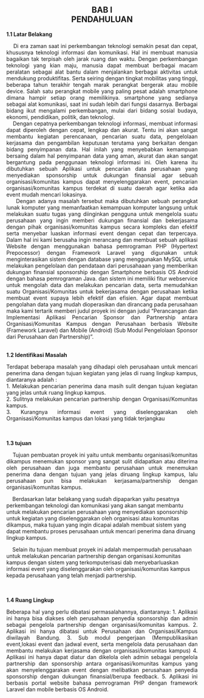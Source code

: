 <h2 align="center">BAB I <br> PENDAHULUAN</h2>
<strong>1.1 Latar Belakang</strong>
<p align="justify">
&nbsp;&nbsp;&nbsp;&nbsp;Di era zaman saat ini perkembangan teknologi semakin pesat dan cepat, khususnya teknologi informasi dan komunikasi. Hal ini membuat manusia bagaikan tak terpisah oleh jarak ruang dan waktu. Dengan perkembangan teknologi yang kian maju, manusia dapat membuat berbagai macam peralatan sebagai alat bantu dalam menjalankan berbagai aktivitas untuk mendukung produktifitas. Serta seiring dengan tingkat mobilitas yang tinggi, beberapa tahun terakhir tengah marak perangkat bergerak atau mobile device. Salah satu perangkat mobile yang paling pesat adalah smartphone dimana hampir setiap orang memilikinya. smartphone yang sedianya sebagai alat komunikasi, saat ini sudah lebih dari fungsi dasarnya. Berbagai bidang ikut mengalami perkembangan, mulai dari bidang sosial budaya, ekonomi, pendidikan, politik, dan teknologi.
<br>
&nbsp;&nbsp;&nbsp;&nbsp;Dengan cepatnya perkembangan teknologi informasi, membuat informasi dapat diperoleh dengan cepat, lengkap dan akurat. Tentu ini akan sangat membantu kegiatan perencanaan, pencarian suatu data, pengelolaan kerjasama dan pengambilan keputusan terutama yang berkaitan dengan bidang penyimpanan data. Hal inilah yang menyebabkan kemampuan bersaing dalam hal penyimpanan data yang aman, akurat dan akan sangat bergantung pada penggunaan teknologi informasi ini. Oleh karena itu dibutuhkan sebuah Aplikasi untuk pencarian data perusahaan yang menyediakan sponsorship untuk dukungan finansial agar sebuah organisasi/komunitas kampus dapat menyelenggarakan event, pencarian organisasi/komunitas kampus terdekat di suatu daerah agar ketika ada event mudah mencari lokasinya.
<br>
&nbsp;&nbsp;&nbsp;&nbsp;Dengan adanya masalah tersebut maka dibutuhkan sebuah perangkat lunak komputer yang memanfaatkan kemampuan komputer langsung untuk melakukan suatu tugas yang diinginkan pengguna untuk mengelola suatu perusahaan yang ingin memberi dukungan finansial dan bekerjasama dengan pihak organisasi/komunitas kampus secara kompleks dan efektif serta menyebar luaskan informasi event dengan cepat dan terpercaya. Dalam hal ini kami berusaha ingin merancang dan membuat sebuah aplikasi Website dengan menggunakan bahasa pemrograman PHP (Hypertext Prepocessor) dengan Framework Laravel yang digunakan untuk menginterasikan sistem dengan database yang menggunakan MySQL untuk melakukan pengelolaan dan pendataan dari perusahaaan yang memberikan dukungan finansial sponsorship dengan Smartphone berbasis OS Android dengan bahasa pemrograman Java. dan sistem ini memiliki fitur webservice untuk mengolah data dan melakukan pencarian data, serta memudahkan suatu Organisasi/Komunitas untuk bekerjasama dengan perusahaan ketika membuat event supaya lebih efektif dan efisien. Agar dapat membuat pengolahan data yang mudah dioperasikan dan dirancang pada perusahaan maka kami tertarik memberi judul proyek ini dengan judul “Perancangan dan Implementasi Aplikasi Pencarian Sponsor dan Partnership antara Organisasi/Komunitas Kampus dengan Perusahaan berbasis Website (Framework Laravel) dan Mobile (Android)  (Sub Modul Pengelolaan Sponsor dari Perusahaan dan Partnership)”.
</p>
<br>
<strong>1.2	Identifikasi Masalah</strong>
<p align="justify">
Terdapat beberapa masalah yang dihadapi oleh perusahaan untuk mencari penerima dana dengan tujuan kegiatan yang jelas di ruang lingkup kampus, diantaranya adalah :
<br>
1. Melakukan pencarian penerima dana masih sulit dengan tujuan kegiatan yang jelas untuk ruang lingkup kampus.
<br>
2. Sulitnya melakukan pencarian partnership dengan Organisasi/Komunitas kampus.
<br>
3. Kurangnya informasi event yang diselenggarakan oleh Organisasi/Komunitas kampus dan lokasi yang tidak terjangkau
</p>
<br>
<br>
<strong>1.3	tujuan</strong>
<p align="justify">
&nbsp;&nbsp;&nbsp;&nbsp;Tujuan pembuatan proyek ini yaitu untuk membantu organisasi/komunitas dikampus menemukan sponsor yang sangat sulit didapatkan atau diterima oleh perusahaan dan juga membantu perusahaan untuk menemukan penerima dana dengan tujuan yang jelas diruang lingkup kampus, lalu perusahaan pun bisa melakukan kerjasama/partnership dengan organisasi/komunitas kampus.

&nbsp;&nbsp;&nbsp;&nbsp;Berdasarkan latar belakang yang sudah dipaparkan yaitu pesatnya perkembangan teknologi dan komunikasi yang akan sangat membantu untuk melakukan pencarian perusahaan yang menyediakan sponsorship untuk kegiatan yang diselenggarakan oleh organisasi atau komunitas dikampus, maka tujuan yang ingin dicapai adalah membuat sistem yang dapat membantu proses perusahaan untuk mencari penerima dana diruang lingkup kampus.

&nbsp;&nbsp;&nbsp;&nbsp;Selain itu tujuan membuat proyek ini adalah mempermudah perusahaan untuk melakukan pencarian partnership dengan organisasi.komunitas kampus dengan sistem yang terkomputerisasi dab menyebarluaskan informasi event yang diselenggarakan oleh organisasi/komunitas kampus kepada perusahaan yang telah menjadi partnership.

</p>
<br>
<br>
<strong>1.4	Ruang Lingkup</strong>
<p align="justify">
Beberapa hal yang perlu dibatasi permasalahannya, diantaranya:
1.	Aplikasi ini hanya bisa diakses oleh perusahaan penyedia sponsorship dan admin sebagai pengelola partnership dengan organisasi/komunitas kampus.
2.	Aplikasi ini hanya dibatasi untuk Perusahaan dan Organisasi/Kampus diwilayah  Bandung.
3.	Sub modul pengerjaan (Mempublikasikan event,lokasi event dan jadwal event, serta mengelola data perusahaan dan membantu melakukan kerjasama dengan organisasi/komunitas kampus)
4.	Aplikasi ini hanya dapat diatur dan dikelola oleh admin sebagai pengelola partnership dan sponsorship antara organisasi/komunitas kampus yang akan menyelenggarakan event dengan melibatkan perusahaan penyedia sponsorship dengan dukungan finansial/berupa feedback.
5.	Aplikasi ini berbasis portal website bahasa pemrograman PHP dengan framework Laravel dan mobile berbasis OS Android.
</p>
